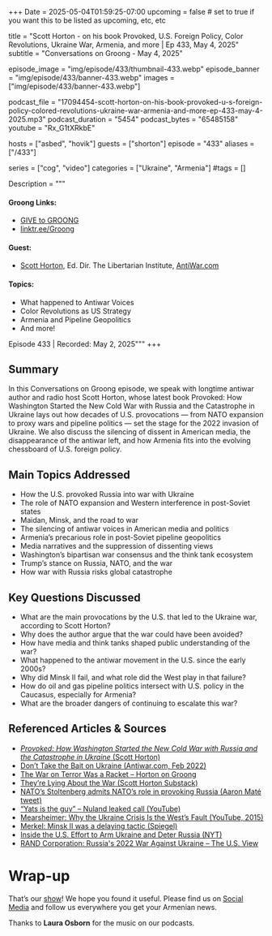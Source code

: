 +++
Date = 2025-05-04T01:59:25-07:00
upcoming = false # set to true if you want this to be listed as upcoming, etc, etc

title = "Scott Horton - on his book Provoked, U.S. Foreign Policy, Color Revolutions, Ukraine War, Armenia, and more | Ep 433, May 4, 2025"
subtitle = "Conversations on Groong - May 4, 2025"

episode_image = "img/episode/433/thumbnail-433.webp"
episode_banner = "img/episode/433/banner-433.webp"
images = ["img/episode/433/banner-433.webp"]

podcast_file = "17094454-scott-horton-on-his-book-provoked-u-s-foreign-policy-colored-revolutions-ukraine-war-armenia-and-more-ep-433-may-4-2025.mp3"
podcast_duration = "5454"
podcast_bytes = "65485158"
youtube = "Rx_G1tXRkbE"

hosts = ["asbed", "hovik"]
guests = ["shorton"]
episode = "433"
aliases = ["/433"]

series = ["cog", "video"]
categories = ["Ukraine", "Armenia"]
#tags = []

Description = """

#### Groong Links:
* [GIVE to GROONG](https://podcasts.groong.org/donate)
* [linktr.ee/Groong](https://linktr.ee/groong)

#### Guest:
* [Scott Horton](/guest/shorton), Ed. Dir. The Libertarian Institute, [AntiWar.com](https://antiwar.com)

#### Topics:
* What happened to Antiwar Voices
* Color Revolutions as US Strategy
* Armenia and Pipeline Geopolitics
* And more!


Episode 433 | Recorded: May 2, 2025"""
+++

## **Summary**
In this Conversations on Groong episode, we speak with longtime antiwar author and radio host Scott Horton, whose latest book Provoked: How Washington Started the New Cold War with Russia and the Catastrophe in Ukraine lays out how decades of U.S. provocations — from NATO expansion to proxy wars and pipeline politics — set the stage for the 2022 invasion of Ukraine. We also discuss the silencing of dissent in American media, the disappearance of the antiwar left, and how Armenia fits into the evolving chessboard of U.S. foreign policy.

## **Main Topics Addressed**
- How the U.S. provoked Russia into war with Ukraine  
- The role of NATO expansion and Western interference in post-Soviet states  
- Maidan, Minsk, and the road to war  
- The silencing of antiwar voices in American media and politics  
- Armenia’s precarious role in post-Soviet pipeline geopolitics  
- Media narratives and the suppression of dissenting views  
- Washington’s bipartisan war consensus and the think tank ecosystem  
- Trump’s stance on Russia, NATO, and the war  
- How war with Russia risks global catastrophe  

## **Key Questions Discussed**
- What are the main provocations by the U.S. that led to the Ukraine war, according to Scott Horton?  
- Why does the author argue that the war could have been avoided?  
- How have media and think tanks shaped public understanding of the war?  
- What happened to the antiwar movement in the U.S. since the early 2000s?  
- Why did Minsk II fail, and what role did the West play in that failure?  
- How do oil and gas pipeline politics intersect with U.S. policy in the Caucasus, especially for Armenia?  
- What are the broader dangers of continuing to escalate this war?  

## **Referenced Articles & Sources**
- [*Provoked: How Washington Started the New Cold War with Russia and the Catastrophe in Ukraine* (Scott Horton)](https://amzn.to/3UtFIfb)  
- [Don’t Take the Bait on Ukraine (Antiwar.com, Feb 2022)](https://original.antiwar.com/scott/2022/02/24/dont-take-the-bait-on-ukraine)  
- [The War on Terror Was a Racket – Horton on Groong](https://podcasts.groong.org/e/episode-411-horton)  
- [They’re Lying About the War (Scott Horton Substack)](https://scotthorton.substack.com/p/theyre-lying-about-the-war)  
- [NATO’s Stoltenberg admits NATO’s role in provoking Russia (Aaron Maté tweet)](https://twitter.com/aaronjmate/status/1712155632444872783)  
- [“Yats is the guy” – Nuland leaked call (YouTube)](https://www.youtube.com/watch?v=WV9J6sxCs5k)  
- [Mearsheimer: Why the Ukraine Crisis Is the West’s Fault (YouTube, 2015)](https://www.youtube.com/watch?v=JrMiSQAGOS4)  
- [Merkel: Minsk II was a delaying tactic (Spiegel)](https://www.spiegel.de/international/germany/angela-merkel-we-have-to-take-words-of-hate-seriously-a-382b6a37-0002-0001-0000-000000027989)  
- [Inside the U.S. Effort to Arm Ukraine and Deter Russia (NYT)](https://www.nytimes.com/2022/03/06/us/politics/us-ukraine-weapons.html)  
- [RAND Corporation: Russia's 2022 War Against Ukraine – The U.S. View](https://www.rand.org/pubs/research_reports/RRA1147-4.html)




# Wrap-up

That’s our [show](https://podcasts.groong.org/)! We hope you found it useful. Please find us on [Social Media](https://linktr.ee/groong) and follow us everywhere you get your Armenian news.

Thanks to **Laura Osborn** for the music on our podcasts.
